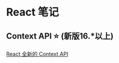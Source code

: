 # React 笔记

##  Context API :star: (新版16.*以上)

[React 全新的 Context API](https://loveky.github.io/2018/03/05/react-new-context-api/)

